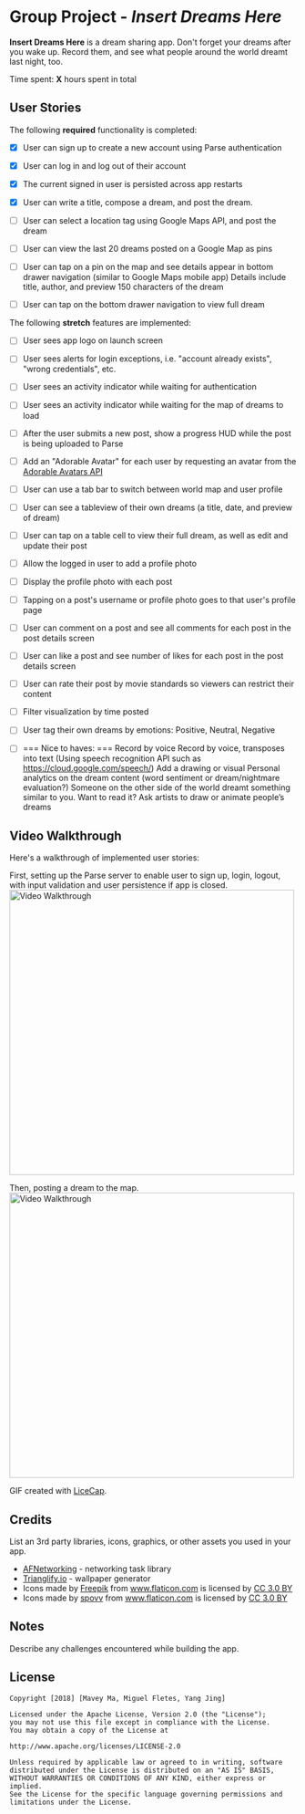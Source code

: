 # Group Project - *Insert Dreams Here*

**Insert Dreams Here** is a dream sharing app. Don't forget your dreams after you wake up. Record them, and see what people around the world dreamt last night, too.


Time spent: **X** hours spent in total


## User Stories

The following **required** functionality is completed:

- [x] User can sign up to create a new account using Parse authentication
- [x] User can log in and log out of their account
- [x] The current signed in user is persisted across app restarts
- [x] User can write a title, compose a dream, and post the dream.
- [ ] User can select a location tag using Google Maps API, and post the dream
- [ ] User can view the last 20 dreams posted on a Google Map as pins
- [ ] User can tap on a pin on the map and see details appear in bottom drawer navigation (similar to Google Maps mobile app) Details include title, author, and preview 150 characters of the dream
- [ ] User can tap on the bottom drawer navigation to view full dream


The following **stretch** features are implemented:
- [ ] User sees app logo on launch screen
- [ ] User sees alerts for login exceptions, i.e. "account already exists", "wrong credentials", etc.
- [ ] User sees an activity indicator while waiting for authentication
- [ ] User sees an activity indicator while waiting for the map of dreams to load
- [ ] After the user submits a new post, show a progress HUD while the post is being uploaded to Parse
- [ ] Add an "Adorable Avatar" for each user by requesting an avatar from the [Adorable Avatars API](https://github.com/adorableio/avatars-api)
- [ ] User can use a tab bar to switch between world map and user profile
- [ ] User can see a tableview of their own dreams (a title, date, and preview of dream)
- [ ] User can tap on a table cell to view their full dream, as well as edit and update their post
- [ ]  Allow the logged in user to add a profile photo
- [ ] Display the profile photo with each post
- [ ] Tapping on a post's username or profile photo goes to that user's profile page
- [ ] User can comment on a post and see all comments for each post in the post details screen
- [ ] User can like a post and see number of likes for each post in the post details screen
- [ ] User can rate their post by movie standards so viewers can restrict their content
- [ ] Filter visualization by time posted
- [ ] User tag their own dreams by emotions: Positive, Neutral, Negative

- [ ]  === Nice to haves: ===
Record by voice
Record by voice, transposes into text (Using speech recognition API such as https://cloud.google.com/speech/)
Add a drawing or visual
Personal analytics on the dream content (word sentiment or dream/nightmare evaluation?)
Someone on the other side of the world dreamt something similar to you. Want to read it?
Ask artists to draw or animate people’s dreams

## Video Walkthrough

Here's a walkthrough of implemented user stories:

First, setting up the Parse server to enable user to sign up, login, logout, with input validation and user persistence if app is closed.
<img src='https://image.ibb.co/kjqw47/milestone1.gif' title='Video Walkthrough' width='500px' alt='Video Walkthrough' />

Then, posting a dream to the map.
<img src='https://i.imgur.com/CbAQqxU.gif' title='Video Walkthrough' width='500px' alt='Video Walkthrough' />




GIF created with [LiceCap](http://www.cockos.com/licecap/).

## Credits

List an 3rd party libraries, icons, graphics, or other assets you used in your app.

- [AFNetworking](https://github.com/AFNetworking/AFNetworking) - networking task library
- [Trianglify.io](https://trianglify.io/) - wallpaper generator
- <div>Icons made by <a href="http://www.freepik.com" title="Freepik">Freepik</a> from <a href="https://www.flaticon.com/" title="Flaticon">www.flaticon.com</a> is licensed by <a href="http://creativecommons.org/licenses/by/3.0/" title="Creative Commons BY 3.0" target="_blank">CC 3.0 BY</a></div>
- <div>Icons made by <a href="https://www.flaticon.com/authors/spovv" title="spovv">spovv</a> from <a href="https://www.flaticon.com/" title="Flaticon">www.flaticon.com</a> is licensed by <a href="http://creativecommons.org/licenses/by/3.0/" title="Creative Commons BY 3.0" target="_blank">CC 3.0 BY</a></div>

## Notes

Describe any challenges encountered while building the app.

## License

    Copyright [2018] [Mavey Ma, Miguel Fletes, Yang Jing]

    Licensed under the Apache License, Version 2.0 (the "License");
    you may not use this file except in compliance with the License.
    You may obtain a copy of the License at

    http://www.apache.org/licenses/LICENSE-2.0

    Unless required by applicable law or agreed to in writing, software
    distributed under the License is distributed on an "AS IS" BASIS,
    WITHOUT WARRANTIES OR CONDITIONS OF ANY KIND, either express or implied.
    See the License for the specific language governing permissions and
    limitations under the License.
